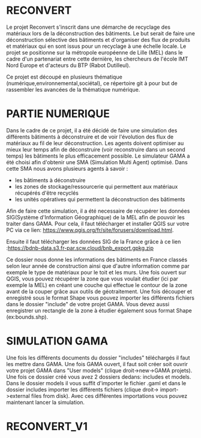 # RECONVERT


Le projet Reconvert s'inscrit dans une démarche de recyclage des matériaux lors de la déconstruction des bâtiments. Le but serait de faire une déconstruction sélective des bâtiments et d'organiser des flux de produits et matériaux qui en sont issus pour un recyclage à une échelle locale. Le projet se positionne sur la métropole européenne de Lille (MEL) dans le cadre d'un partenariat entre cette dernière, les chercheurs de l'école IMT Nord Europe et d'acteurs du BTP (Rabot Dutilleul).

Ce projet est découpé en plusieurs thématique (numérique,environnemental,sociétal), ce répertoire git à pour but de rassembler les avancées de la thématique numérique.

# PARTIE NUMERIQUE

Dans le cadre de ce projet, il a été décidé de faire une simulation des différents bâtiments à déconstruire et de voir l'évolution des flux de matériaux au fil de leur déconstruction. Les agents doivent optimiser au mieux leur temps afin de déconstruire (voir reconstruire dans un second temps) les bâtiments le plus efficacement possible. Le simulateur GAMA a été choisi afin d'obtenir une SMA (Simulation Multi Agent) optimisé. Dans cette SMA nous avons plusieurs agents à savoir :

- les bâtiments à déconstruire 
- les zones de stockage/ressourcerie qui permettent aux matériaux récupérés d'être recyclés
- les unités opératives qui permettent la déconstruction des bâtiments

Afin de faire cette simulation, il a été necessaire de récupérer les données SIG(Système d'Information Géographique) de la MEL afin de pouvoir les traiter dans GAMA. Pour cela, il faut télécharger et installer QGIS sur votre PC via ce lien: https://www.qgis.org/fr/site/forusers/download.html.

Ensuite il faut télécharger les données SIG de la France grâce à ce lien :https://bdnb-data.s3.fr-par.scw.cloud/bnb_export.gpkg.zip

Ce dossier nous donne les informations des bâtiments en France classés selon leur année de construction ainsi que d'autre information comme par exemple le type de matériaux pour le toit et les murs. Une fois ouvert sur QGIS, vous pouvez récupérer la zone que vous voulait étudier (ici par exemple la MEL) en créant une couche qui effectue le contour de la zone avant de la couper grâce aux outils de géotraitement. Une fois découper et enregistré sous le format Shape vous pouvez importer les différents fichiers dans le dossier "include" de votre projet GAMA. Vous devez aussi enregistrer un rectangle de la zone à étudier également sous format Shape (ex:bounds.shp).

# SIMULATION GAMA
Une fois les différents documents du dossier "includes" téléchargés il faut les mettre dans GAMA. Une fois GAMA ouvert, il faut soit créer soit ouvrir votre projet GAMA dans "User models" (clique droit->new->GAMA projets). Une fois ce dossier créé vous avez 2 dossiers dedans: includes et models. Dans le dossier models il vous suffit d'importer le fichier .gaml et dans le dossier includes importer les différents fichiers (clique droit-> import->external files from disk). Avec ces différentes importations vous pouvez maintenant lancer la simulation.

# RECONVERT_V1
